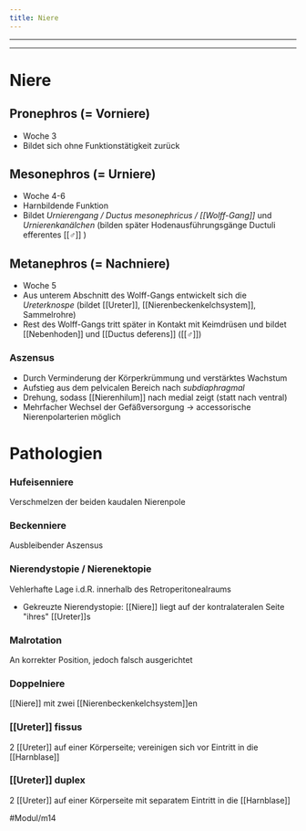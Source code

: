 ```yaml
---
title: Niere
---
```

---
---
# Niere
## Pronephros (= Vorniere)
- Woche 3
- Bildet sich ohne Funktionstätigkeit zurück
## Mesonephros (= Urniere)
- Woche 4-6
- Harnbildende Funktion
- Bildet *Urnierengang / Ductus mesonephricus / [[Wolff-Gang]]* und *Urnierenkanälchen* (bilden später Hodenausführungsgänge Ductuli efferentes [[♂]] )
## Metanephros (= Nachniere)
- Woche 5
- Aus unterem Abschnitt des Wolff-Gangs entwickelt sich die *Ureterknospe* (bildet [[Ureter]], [[Nierenbeckenkelchsystem]], Sammelrohre)
- Rest des Wolff-Gangs tritt später in Kontakt mit Keimdrüsen und bildet [[Nebenhoden]] und [[Ductus deferens]] ([[♂]])
### Aszensus
- Durch Verminderung der Körperkrümmung und verstärktes Wachstum
- Aufstieg aus dem pelvicalen Bereich nach *subdiaphragmal*
- Drehung, sodass [[Nierenhilum]] nach medial zeigt (statt nach ventral)
- Mehrfacher Wechsel der Gefäßversorgung → accessorische Nierenpolarterien möglich

# Pathologien
### Hufeisenniere
Verschmelzen der beiden kaudalen Nierenpole
### Beckenniere
Ausbleibender Aszensus
### Nierendystopie / Nierenektopie
Vehlerhafte Lage i.d.R. innerhalb des Retroperitonealraums
- Gekreuzte Nierendystopie: [[Niere]] liegt auf der kontralateralen Seite "ihres" [[Ureter]]s
### Malrotation
An korrekter Position, jedoch falsch ausgerichtet
### Doppelniere
[[Niere]] mit zwei [[Nierenbeckenkelchsystem]]en
### [[Ureter]] fissus
2 [[Ureter]] auf einer Körperseite; vereinigen sich vor Eintritt in die [[Harnblase]]
### [[Ureter]] duplex
2 [[Ureter]] auf einer Körperseite mit separatem Eintritt in die [[Harnblase]]

#Modul/m14 